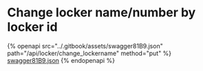 # Change locker name/number by locker id

{% openapi src="../.gitbook/assets/swagger81B9.json" path="/api/locker/change_lockername" method="put" %}
[swagger81B9.json](../.gitbook/assets/swagger81B9.json)
{% endopenapi %}

